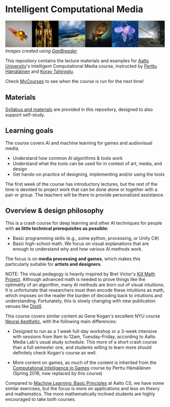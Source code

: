 
# Intelligent Computational Media
![Images generated using GanBreeder](Lessons/Media/GanBreederWide128.png)
*Images created using [GanBreeder](https://ganbreeder.app/)*

This repository contains the lecture materials and examples for [Aalto University]()'s Intelligent Computational Media course, instructed by [Perttu Hämäläinen](http://perttu.info) and [Koray Tahiroglu](http://mlab.taik.fi/~korayt/).

Check [MyCourses](https://mycourses.aalto.fi/course/search.php?search=intelligent+computational+media#menu4) to see when the course is run for the next time!

## Materials
[Syllabus and materials](Lessons/README.md) are provided in this repository, designed to also support self-study.

## Learning goals
The course covers AI and machine learning for games and audiovisual media.
* Understand how common AI algorithms & tools work
* Understand what the tools can be used for in context of art, media, and design
* Get hands-on practice of designing, implementing and/or using the tools

The first week of the course has introductory lectures, but the rest of the time is devoted to project work that can be done alone or together with a pair or group. The teachers will be there to provide
personalized assistance.


## Overview & design philosophy
This is a crash course for deep learning and other AI techniques for people with **as little technical prerequisites as possible:**

* Basic programming skills (e.g., some  python, processing, or Unity C#)
* Basic high-school math. We focus on visual explanations that are enough to understand why and how various AI methods work.

The focus is on **media processing and games**, which makes this particularly suitable for **artists and designers**.

NOTE: The visual pedagogy is heavily inspired by Bret Victor's [Kill Math Project](http://worrydream.com/KillMath/). Although advanced math is needed to prove things like the optimality of an algorithm, many AI methods are born out of visual intuitions. It is unfortunate that researchers must then encode these intuitions as math, which imposes on the reader the burden of decoding back to intuitions and understanding. Fortunately, this is slowly changing with new publication venues like [Distill](https://distill.pub/2017/momentum/).

This course covers similar content as Gene Kogan's excellent NYU course [Neural Aesthetic](https://ml4a.github.io/classes/itp-F18/), with the following main differences:

* Designed to run as a 1 week full-day workshop or a 3-week intensive with sessions from 9am to 12am, Tuesday-Friday, according to Aalto Media Lab's usual study schedule. This more of a short crash course than a full semester one, and students willing to learn more should definitely check Kogan's course as well.

* More content on games, as much of the content is inherited from the [Computational Intelligence in Games](https://version.aalto.fi/gitlab/hamalap5/CIGCourse2018) course by Perttu Hämäläinen (Spring 2018, now replaced by this course)

Compared to [Machine Learning: Basic Principles](https://mycourses.aalto.fi/course/view.php?id=20569) at Aalto CS, we have some similar exercises, but the focus is more on applications and less on theory and mathematics. The more mathematically inclined students are highly encouraged to take both courses.
